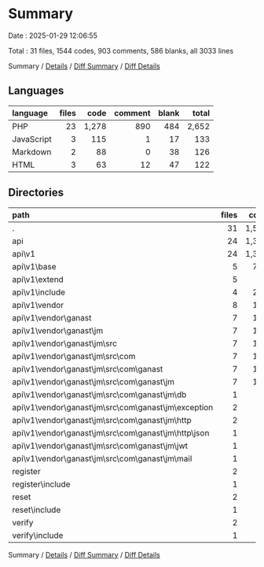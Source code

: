 # Summary

Date : 2025-01-29 12:06:55

Total : 31 files,  1544 codes, 903 comments, 586 blanks, all 3033 lines

Summary / [Details](details.md) / [Diff Summary](diff.md) / [Diff Details](diff-details.md)

## Languages
| language | files | code | comment | blank | total |
| :--- | ---: | ---: | ---: | ---: | ---: |
| PHP | 23 | 1,278 | 890 | 484 | 2,652 |
| JavaScript | 3 | 115 | 1 | 17 | 133 |
| Markdown | 2 | 88 | 0 | 38 | 126 |
| HTML | 3 | 63 | 12 | 47 | 122 |

## Directories
| path | files | code | comment | blank | total |
| :--- | ---: | ---: | ---: | ---: | ---: |
| . | 31 | 1,544 | 903 | 586 | 3,033 |
| api | 24 | 1,355 | 890 | 516 | 2,761 |
| api\\v1 | 24 | 1,355 | 890 | 516 | 2,761 |
| api\\v1\\base | 5 | 728 | 620 | 255 | 1,603 |
| api\\v1\\extend | 5 | 32 | 61 | 22 | 115 |
| api\\v1\\include | 4 | 259 | 136 | 104 | 499 |
| api\\v1\\vendor | 8 | 182 | 60 | 66 | 308 |
| api\\v1\\vendor\\ganast | 7 | 162 | 59 | 61 | 282 |
| api\\v1\\vendor\\ganast\\jm | 7 | 162 | 59 | 61 | 282 |
| api\\v1\\vendor\\ganast\\jm\\src | 7 | 162 | 59 | 61 | 282 |
| api\\v1\\vendor\\ganast\\jm\\src\\com | 7 | 162 | 59 | 61 | 282 |
| api\\v1\\vendor\\ganast\\jm\\src\\com\\ganast | 7 | 162 | 59 | 61 | 282 |
| api\\v1\\vendor\\ganast\\jm\\src\\com\\ganast\\jm | 7 | 162 | 59 | 61 | 282 |
| api\\v1\\vendor\\ganast\\jm\\src\\com\\ganast\\jm\\db | 1 | 43 | 12 | 5 | 60 |
| api\\v1\\vendor\\ganast\\jm\\src\\com\\ganast\\jm\\exception | 2 | 17 | 16 | 13 | 46 |
| api\\v1\\vendor\\ganast\\jm\\src\\com\\ganast\\jm\\http | 2 | 27 | 18 | 16 | 61 |
| api\\v1\\vendor\\ganast\\jm\\src\\com\\ganast\\jm\\http\\json | 1 | 10 | 7 | 6 | 23 |
| api\\v1\\vendor\\ganast\\jm\\src\\com\\ganast\\jm\\jwt | 1 | 41 | 9 | 16 | 66 |
| api\\v1\\vendor\\ganast\\jm\\src\\com\\ganast\\jm\\mail | 1 | 34 | 4 | 11 | 49 |
| register | 2 | 65 | 4 | 21 | 90 |
| register\\include | 1 | 36 | 0 | 5 | 41 |
| reset | 2 | 58 | 5 | 21 | 84 |
| reset\\include | 1 | 39 | 1 | 5 | 45 |
| verify | 2 | 55 | 4 | 22 | 81 |
| verify\\include | 1 | 40 | 0 | 7 | 47 |

Summary / [Details](details.md) / [Diff Summary](diff.md) / [Diff Details](diff-details.md)
